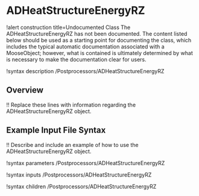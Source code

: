 # ADHeatStructureEnergyRZ

!alert construction title=Undocumented Class
The ADHeatStructureEnergyRZ has not been documented. The content listed below should be used as a starting point for
documenting the class, which includes the typical automatic documentation associated with a
MooseObject; however, what is contained is ultimately determined by what is necessary to make the
documentation clear for users.

!syntax description /Postprocessors/ADHeatStructureEnergyRZ

## Overview

!! Replace these lines with information regarding the ADHeatStructureEnergyRZ object.

## Example Input File Syntax

!! Describe and include an example of how to use the ADHeatStructureEnergyRZ object.

!syntax parameters /Postprocessors/ADHeatStructureEnergyRZ

!syntax inputs /Postprocessors/ADHeatStructureEnergyRZ

!syntax children /Postprocessors/ADHeatStructureEnergyRZ
